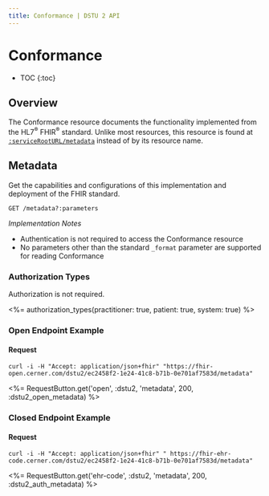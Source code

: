 ```yaml
---
title: Conformance | DSTU 2 API
---
```


# Conformance

* TOC
{:toc}

## Overview

The Conformance resource documents the functionality implemented from the HL7<sup>®</sup> FHIR<sup>®</sup> standard. Unlike most resources,
this resource is found at [`:serviceRootURL/metadata`] instead of by its resource name.

## Metadata

Get the capabilities and configurations of this implementation and deployment of the FHIR standard.

    GET /metadata?:parameters

_Implementation Notes_

* Authentication is not required to access the Conformance resource
* No parameters other than the standard `_format` parameter are supported for reading Conformance

### Authorization Types

Authorization is not required.

<%= authorization_types(practitioner: true, patient: true, system: true) %>

### Open Endpoint Example

#### Request

    curl -i -H "Accept: application/json+fhir" "https://fhir-open.cerner.com/dstu2/ec2458f2-1e24-41c8-b71b-0e701af7583d/metadata"

<%= RequestButton.get('open', :dstu2, 'metadata', 200, :dstu2_open_metadata) %>

### Closed Endpoint Example

#### Request

    curl -i -H "Accept: application/json+fhir" " https://fhir-ehr-code.cerner.com/dstu2/ec2458f2-1e24-41c8-b71b-0e701af7583d/metadata"

<%= RequestButton.get('ehr-code', :dstu2, 'metadata', 200, :dstu2_auth_metadata) %>

[`:serviceRootURL/metadata`]: ../../#service-root-url
